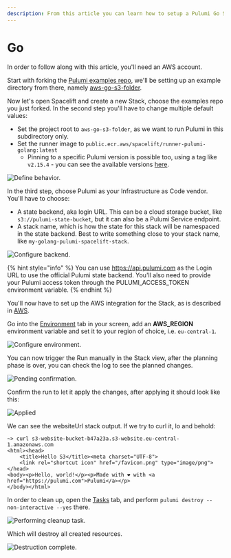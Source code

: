 ```yaml
---
description: From this article you can learn how to setup a Pulumi Go Stack in Spacelift
---
```


# Go

In order to follow along with this article, you'll need an AWS account.

Start with forking the [Pulumi examples repo](https://github.com/pulumi/examples), we'll be setting up an example directory from there, namely [aws-go-s3-folder](https://github.com/pulumi/examples/tree/master/aws-go-s3-folder).

Now let's open Spacelift and create a new Stack, choose the examples repo you just forked. In the second step you'll have to change multiple default values:

* Set the project root to `aws-go-s3-folder`, as we want to run Pulumi in this subdirectory only.
* Set the runner image to `public.ecr.aws/spacelift/runner-pulumi-golang:latest`&#x20;
  * Pinning to a specific Pulumi version is possible too, using a tag like `v2.15.4` - you can see the available versions [here](https://gallery.ecr.aws/spacelift/runner-pulumi-golang).

![Define behavior.](<../../../.gitbook/assets/image (42).png>)

In the third step, choose Pulumi as your Infrastructure as Code vendor. You'll have to choose:

* A state backend, aka login URL. This can be a cloud storage bucket, like `s3://pulumi-state-bucket`, but it can also be a Pulumi Service endpoint.&#x20;
* A stack name, which is how the state for this stack will be namespaced in the state backend. Best to write something close to your stack name, like `my-golang-pulumi-spacelift-stack`.

![Configure backend.](<../../../.gitbook/assets/image (37).png>)

{% hint style="info" %}
You can use https://api.pulumi.com as the Login URL to use the official Pulumi state backend. You'll also need to provide your Pulumi access token through the PULUMI\_ACCESS\_TOKEN environment variable.
{% endhint %}

You'll now have to set up the AWS integration for the Stack, as is described in [AWS](../../../integrations/cloud-providers/aws.md#setting-up-aws-integration).

Go into the [Environment](../../../concepts/configuration/environment.md) tab in your screen, add an **AWS\_REGION** environment variable and set it to your region of choice, i.e. `eu-central-1`.

![Configure environment.](<../../../.gitbook/assets/image (23).png>)

You can now trigger the Run manually in the Stack view, after the planning phase is over, you can check the log to see the planned changes.

![Pending confirmation.](<../../../.gitbook/assets/image (8).png>)

Confirm the run to let it apply the changes, after applying it should look like this:

![Applied](<../../../.gitbook/assets/image (9).png>)

We can see the websiteUrl stack output. If we try to curl it, lo and behold:

```
~> curl s3-website-bucket-b47a23a.s3-website.eu-central-1.amazonaws.com
<html><head>
    <title>Hello S3</title><meta charset="UTF-8">
    <link rel="shortcut icon" href="/favicon.png" type="image/png">
</head>
<body><p>Hello, world!</p><p>Made with ❤️ with <a href="https://pulumi.com">Pulumi</a></p>
</body></html>
```

In order to clean up, open the [Tasks](../../../concepts/run/task.md) tab, and perform `pulumi destroy --non-interactive --yes` there.

![Performing cleanup task.](<../../../.gitbook/assets/image (5).png>)

Which will destroy all created resources.

![Destruction complete.](<../../../.gitbook/assets/image (11).png>)
